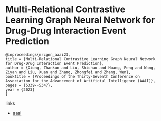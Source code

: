 # Multi-Relational Contrastive Learning Graph Neural Network for Drug-Drug Interaction Event Prediction

```
@inproceedings{mrcgnn_aaai23,
title = {Multi-Relational Contrastive Learning Graph Neural Network for Drug-Drug Interaction Event Prediction},
author = {Xiong, Zhankun and Liu, Shichao and Huang, Feng and Wang, Ziyan and Liu, Xuan and Zhang, Zhongfei and Zhang, Wen},
booktitle = {Proceedings of the Thirty-Seventh Conference on Association for the Advancement of Artificial Intelligence (AAAI)},
pages = {5339--5347},
year = {2023}
}
```

links
- [aaai](https://ojs.aaai.org/index.php/AAAI/article/view/25665)
